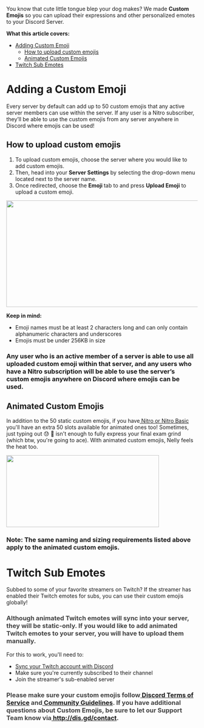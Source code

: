 <p id="docs-internal-guid-5351e874-7fff-92f7-2e70-0556e100a3b6">You know that cute little tongue blep your dog makes? We made <strong>Custom Emojis</strong> so you can upload their expressions and other personalized emotes to your Discord Server. </p>
<p><strong>What this article covers:</strong></p>
<ul>
    <li>
        <a href="#h_01H06JTYPQ72CV5X1F3PQAX318" target="_self">Adding Custom Emoji</a>
        <ul>
            <li><a href="#h_01H06JV5WS2ASPHNZPTP665XX5" target="_self">How to upload custom emojis</a></li>
            <li><a href="#h_01H06JVDAV2VKZBTRGJDY8NBV7" target="_self">Animated Custom Emojis</a></li>
        </ul>
    </li>
    <li><a href="#h_01H06JVMN4EZ3D0DNGF544N425" target="_self">Twitch Sub Emotes</a></li>
</ul>
<h1 id="h_01H06JTYPQ72CV5X1F3PQAX318"><strong>Adding a Custom Emoji</strong></h1>
<p>Every server by default can add up to 50 custom emojis that any active server members can use within the server. If any user is a Nitro subscriber, they’ll be able to use the custom emojis from any server anywhere in Discord where emojis can be used!</p>
<h2 id="h_01H06JV5WS2ASPHNZPTP665XX5">How to upload custom emojis</h2>
<ol>
    <li>To upload custom emojis, choose the server where you would like to add custom emojis.</li>
    <li>Then, head into your <strong>Server Settings</strong> by selecting the drop-down menu located next to the server name. </li>
    <li>Once redirected, choose the <strong>Emoji </strong>tab to and press <strong>Upload Emoji</strong> to upload a custom emoji. </li>
</ol>
<p class="wysiwyg-text-align-center"><img style="height: 280px; width: 600px;" src="https://support.discord.com/hc/article_attachments/14541226700695"></p>
<p><strong>Keep in mind: </strong></p>
<ul>
    <li>Emoji names must be at least 2 characters long and can only contain alphanumeric characters and underscores</li>
    <li>Emojis must be under 256KB in size</li>
</ul>
<h3>Any user who is an active member of a server is able to use all uploaded custom emoji within that server, and any users who have a Nitro subscription will be able to use the server’s custom emojis anywhere on Discord where emojis can be used.</h3>
<h2 id="h_01H06JVDAV2VKZBTRGJDY8NBV7"><strong>Animated Custom Emojis</strong></h2>
<p>In addition to the 50 static custom emojis, if you have<a href="https://discord.com/nitro" target="_blank" rel="noopener noreferrer"> Nitro or Nitro Basic</a> you'll have an extra 50 slots available for animated ones too! Sometimes, just typing out 😓 😤 isn't enough to fully express your final exam grind (which btw, you're going to ace). With animated custom emojis, Nelly feels the heat too. </p>
<p class="wysiwyg-text-align-center"><img style="height: 189px; width: 402px;" src="https://support.discord.com/hc/article_attachments/14541197358999"></p>
<h3><strong>Note: The same naming and sizing requirements listed above apply to the animated custom emojis.</strong></h3>
<h1 id="h_01H06JVMN4EZ3D0DNGF544N425">Twitch Sub Emotes</h1>
<p>Subbed to some of your favorite streamers on Twitch? If the streamer has enabled their Twitch emotes for subs, you can use their custom emojis globally! </p>
<h3><span style="color: #434343;" data-darkreader-inline-color="">Although animated Twitch emotes will sync into your server, they will be static-only. If you would like to add animated Twitch emotes to your server, you will have to upload them manually. </span></h3>
<p>For this to work, you'll need to:</p>
<ul>
    <li><a href="https://support.discord.com/hc/en-us/articles/212112068" target="_blank" rel="noopener noreferrer">Sync your Twitch account with Discord</a></li>
    <li>Make sure you're currently subscribed to their channel</li>
    <li>Join the streamer's sub-enabled server</li>
</ul>
<h3>
    <span style="color: #434343;" data-darkreader-inline-color="">Please make sure your custom emojis follow</span><a href="https://discord.com/terms" target="_blank" rel="noopener noreferrer"> Discord Terms of Service</a><span style="color: #434343;" data-darkreader-inline-color=""> and</span><a href="https://discord.com/guidelines" target="_blank" rel="noopener noreferrer"> Community Guidelines</a><span style="color: #434343;" data-darkreader-inline-color="">. If you have additional questions about Custom Emojis, be sure to let our Support Team know via</span><a href="http://dis.gd/contact" target="_blank" rel="noopener noreferrer"> http://dis.gd/contact</a><span style="color: #434343;" data-darkreader-inline-color="">.</span>
</h3>